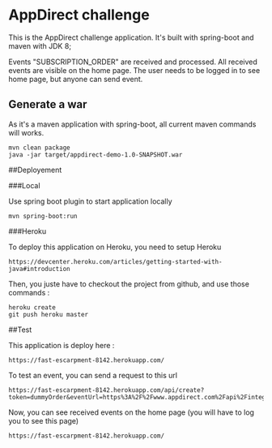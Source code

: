 # AppDirect challenge

This is the AppDirect challenge application.
It's built with spring-boot and maven with JDK 8;

Events "SUBSCRIPTION_ORDER" are received and processed. All received events are visible on the home page.
The user needs to be logged in to see home page, but anyone can send event.

## Generate a war

As it's a maven application with spring-boot, all current maven commands will works.
    
    mvn clean package
    java -jar target/appdirect-demo-1.0-SNAPSHOT.war

##Deployement

###Local

Use spring boot plugin to start application locally

    mvn spring-boot:run

###Heroku

To deploy this application on Heroku, you need to setup Heroku

    https://devcenter.heroku.com/articles/getting-started-with-java#introduction

Then, you juste have to checkout the project from github, and use those commands :

    heroku create
    git push heroku master

##Test

This application is deploy here :

    https://fast-escarpment-8142.herokuapp.com/

To test an event, you can send a request to this url

    https://fast-escarpment-8142.herokuapp.com/api/create?token=dummyOrder&eventUrl=https%3A%2F%2Fwww.appdirect.com%2Fapi%2Fintegration%2Fv1%2Fevents%2FdummyOrder

Now, you can see received events on the home page (you will have to log you to see this page)

    https://fast-escarpment-8142.herokuapp.com/

